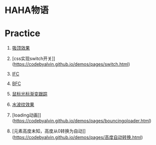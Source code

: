 # HAHA物语

# Practice

1. [吸顶效果](https://codebyalvin.github.io/demos/pages/IntersectionObserver.html)

2. [css实现switch开关]](https://codebyalvin.github.io/demos/pages/switch.html)

3. [IFC](https://codebyalvin.github.io/demos/pages/IFC.html)

4. [BFC](https://codebyalvin.github.io/demos/pages/BFC.html)

5. [鼠标光标渐变跟踪](https://codebyalvin.github.io/demos/pages/mousetrack.html)

6. [水波纹效果](https://codebyalvin.github.io/demos/pages/wave.html)

7. [loading动画]](https://codebyalvin.github.io/demos/pages/bouncingoloader.html)

8. [元素高度未知，高度从0转换为自动]](https://codebyalvin.github.io/demos/pages/高度自动转换.html)

